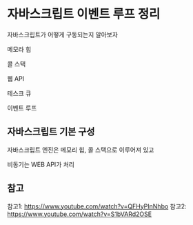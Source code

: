 # 자바스크립트 이벤트 루프 정리

자바스크립트가 어떻게 구동되는지 알아보자

메모라 힙

콜 스택 

웹  API

테스크 큐

이벤트 루프
## 자바스크립트 기본 구성

자바스크립트 엔진은 메모리 힙, 콜 스택으로 이루어져 있고

비동기는 WEB API가 처리


## 참고

참고1: https://www.youtube.com/watch?v=QFHyPInNhbo
참고2: https://www.youtube.com/watch?v=S1bVARd2OSE


